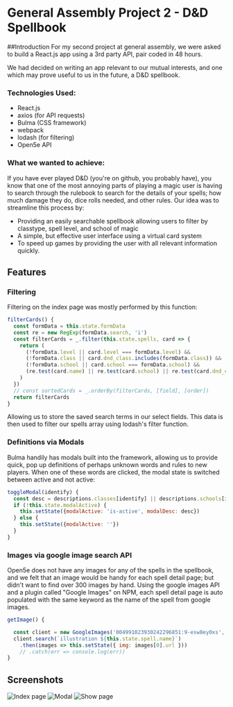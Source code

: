# General Assembly Project 2 - D&D Spellbook
##Introduction
For my second project at general assembly, we were asked to build a React.js app using a 3rd party API, pair coded in 48 hours.

We had decided on writing an app relevant to our mutual interests, and one which may prove useful to us in the future, a D&D spellbook.

### Technologies Used:
* React.js
* axios (for API requests)
* Bulma (CSS framework)
* webpack
* lodash (for filtering)
* Open5e API

### What we wanted to achieve:
If you have ever played D&D (you're on github, you probably have), you know that one of the most annoying parts of playing a magic user is having to search through the rulebook to search for the details of your spells; how much damage they do, dice rolls needed, and other rules. Our idea was to streamline this process by:

* Providing an easily searchable spellbook allowing users to filter by classtype, spell level, and school of magic
* A simple, but effective user interface using a virtual card system
* To speed up games by providing the user with all relevant information quickly.

## Features

### Filtering

Filtering on the index page was mostly performed by this function:

```javascript
filterCards() {
  const formData = this.state.formData
  const re = new RegExp(formData.search, 'i')
  const filterCards = _.filter(this.state.spells, card => {
    return (
      (!formData.level || card.level === formData.level) &&
      (!formData.class || card.dnd_class.includes(formData.class)) &&
      (!formData.school || card.school === formData.school) &&
      (re.test(card.name) || re.test(card.school) || re.test(card.dnd_class))
    )
  })
  // const sortedCards = _.orderBy(filterCards, [field], [order])
  return filterCards
}
```
Allowing us to store the saved search terms in our select fields. This data is then used to filter our spells array using lodash's filter function.

### Definitions via Modals
Bulma handily has modals built into the framework, allowing us to provide quick, pop up definitions of perhaps unknown words and rules to new players. When one of these words are clicked, the modal state is switched between active and not active:

```javascript
toggleModal(identify) {
  const desc = descriptions.classes[identify] || descriptions.schools[identify]
  if (!this.state.modalActive) {
    this.setState({modalActive: 'is-active', modalDesc: desc})
  } else {
    this.setState({modalActive: ''})
  }
}
```

### Images via google image search API
Open5e does not have any images for any of the spells in the spellbook, and we felt that an image would be handy for each spell detail page; but didn't want to find over 300 images by hand. Using the google images API and a plugin called "Google Images"  on NPM, each spell detail page is auto populated with the same keyword as the name of the spell from google images.

```javascript
getImage() {

  const client = new GoogleImages('004991023930242296851:9-esw8ey0xs', process.env.GOOGLE_API_KEY)
  client.search(`illustration ${this.state.spell.name}`)
    .then(images => this.setState({ img: images[0].url }))
    // .catch(err => console.log(err))
}
```

## Screenshots
![Index page](https://i.imgur.com/a7d1PU2.png)
![Modal](https://i.imgur.com/Zst7Egg.png)
![Show page](https://i.imgur.com/QW1FuT3.png)
